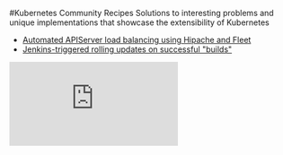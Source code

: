 #Kubernetes Community Recipes
Solutions to interesting problems and unique implementations that showcase the extensibility of Kubernetes

- [Automated APIServer load balancing using Hipache and Fleet](docs/apiserver_hipache_registration.md)
- [Jenkins-triggered rolling updates on successful "builds"](docs/rolling_updates_from_jenkins.md)


[![Analytics](https://kubernetes-site.appspot.com/UA-36037335-10/GitHub/contrib/recipes/README.md?pixel)]()
